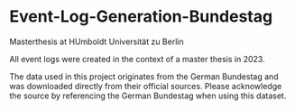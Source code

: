 # Event-Log-Generation-Bundestag
Masterthesis at HUmboldt Universität zu Berlin

All event logs were created in the context of a master thesis in 2023.


The data used in this project originates from the German Bundestag and was downloaded directly from their official sources. Please acknowledge the source by referencing the German Bundestag when using this dataset.
